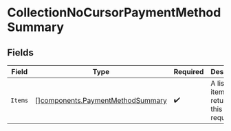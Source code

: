 # CollectionNoCursorPaymentMethodSummary


## Fields

| Field                                                                                | Type                                                                                 | Required                                                                             | Description                                                                          |
| ------------------------------------------------------------------------------------ | ------------------------------------------------------------------------------------ | ------------------------------------------------------------------------------------ | ------------------------------------------------------------------------------------ |
| `Items`                                                                              | [][components.PaymentMethodSummary](../../models/components/paymentmethodsummary.md) | :heavy_check_mark:                                                                   | A list of items returned for this request.                                           |